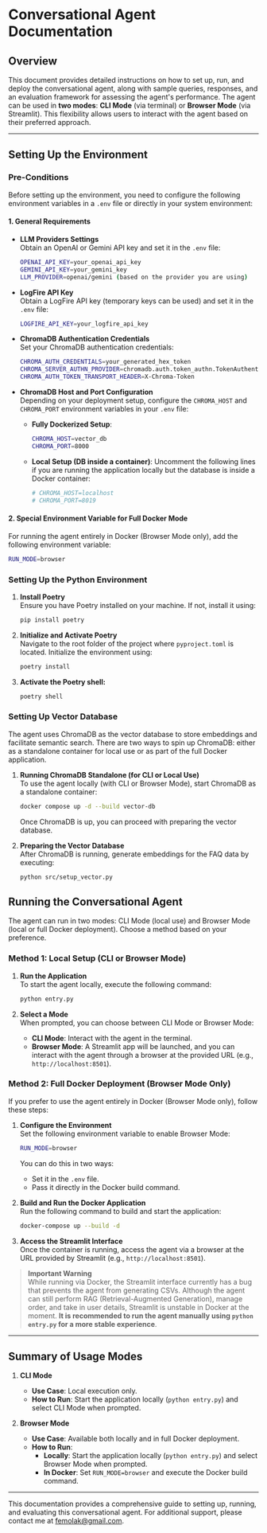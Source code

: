 # **Conversational Agent Documentation**

## **Overview**

This document provides detailed instructions on how to set up, run, and deploy the conversational agent, along with sample queries, responses, and an evaluation framework for assessing the agent's performance. The agent can be used in **two modes**: **CLI Mode** (via terminal) or **Browser Mode** (via Streamlit). This flexibility allows users to interact with the agent based on their preferred approach.

---

## **Setting Up the Environment**

### **Pre-Conditions**

Before setting up the environment, you need to configure the following environment variables in a `.env` file or directly in your system environment:

#### **1. General Requirements**

- **LLM Providers Settings**  
  Obtain an OpenAI or Gemini API key and set it in the `.env` file:

  ```bash
  OPENAI_API_KEY=your_openai_api_key
  GEMINI_API_KEY=your_gemini_key
  LLM_PROVIDER=openai/gemini (based on the provider you are using)
  ```

- **LogFire API Key**  
  Obtain a LogFire API key (temporary keys can be used) and set it in the `.env` file:

  ```bash
  LOGFIRE_API_KEY=your_logfire_api_key
  ```

- **ChromaDB Authentication Credentials**  
  Set your ChromaDB authentication credentials:

  ```bash
  CHROMA_AUTH_CREDENTIALS=your_generated_hex_token
  CHROMA_SERVER_AUTHN_PROVIDER=chromadb.auth.token_authn.TokenAuthenticationServerProvider
  CHROMA_AUTH_TOKEN_TRANSPORT_HEADER=X-Chroma-Token
  ```

- **ChromaDB Host and Port Configuration**  
  Depending on your deployment setup, configure the `CHROMA_HOST` and `CHROMA_PORT` environment variables in your `.env` file:

  - **Fully Dockerized Setup**:

    ```bash
    CHROMA_HOST=vector_db
    CHROMA_PORT=8000
    ```

  - **Local Setup (DB inside a container)**:
    Uncomment the following lines if you are running the application locally but the database is inside a Docker container:
    ```bash
    # CHROMA_HOST=localhost
    # CHROMA_PORT=8019
    ```

#### **2. Special Environment Variable for Full Docker Mode**

For running the agent entirely in Docker (Browser Mode only), add the following environment variable:

```bash
RUN_MODE=browser
```

### **Setting Up the Python Environment**

1. **Install Poetry**  
   Ensure you have Poetry installed on your machine. If not, install it using:

   ```bash
   pip install poetry
   ```

2. **Initialize and Activate Poetry**  
   Navigate to the root folder of the project where `pyproject.toml` is located. Initialize the environment using:

   ```bash
   poetry install
   ```

3. **Activate the Poetry shell:**
   ```bash
   poetry shell
   ```

### **Setting Up Vector Database**

The agent uses ChromaDB as the vector database to store embeddings and facilitate semantic search. There are two ways to spin up ChromaDB: either as a standalone container for local use or as part of the full Docker application.

1. **Running ChromaDB Standalone (for CLI or Local Use)**  
   To use the agent locally (with CLI or Browser Mode), start ChromaDB as a standalone container:

   ```bash
   docker compose up -d --build vector-db
   ```

   Once ChromaDB is up, you can proceed with preparing the vector database.

2. **Preparing the Vector Database**  
   After ChromaDB is running, generate embeddings for the FAQ data by executing:
   ```bash
   python src/setup_vector.py
   ```

## **Running the Conversational Agent**

The agent can run in two modes: CLI Mode (local use) and Browser Mode (local or full Docker deployment). Choose a method based on your preference.

### **Method 1: Local Setup (CLI or Browser Mode)**

1. **Run the Application**  
   To start the agent locally, execute the following command:

   ```bash
   python entry.py
   ```

2. **Select a Mode**  
   When prompted, you can choose between CLI Mode or Browser Mode:
   - **CLI Mode**: Interact with the agent in the terminal.
   - **Browser Mode**: A Streamlit app will be launched, and you can interact with the agent through a browser at the provided URL (e.g., `http://localhost:8501`).

### **Method 2: Full Docker Deployment (Browser Mode Only)**

If you prefer to use the agent entirely in Docker (Browser Mode only), follow these steps:

1. **Configure the Environment**  
   Set the following environment variable to enable Browser Mode:

   ```bash
   RUN_MODE=browser
   ```

   You can do this in two ways:

   - Set it in the `.env` file.
   - Pass it directly in the Docker build command.

2. **Build and Run the Docker Application**  
   Run the following command to build and start the application:

   ```bash
   docker-compose up --build -d
   ```

3. **Access the Streamlit Interface**  
   Once the container is running, access the agent via a browser at the URL provided by Streamlit (e.g., `http://localhost:8501`).

> **Important Warning**  
> While running via Docker, the Streamlit interface currently has a bug that prevents the agent from generating CSVs. Although the agent can still perform RAG (Retrieval-Augmented Generation), manage order, and take in user details, Streamlit is unstable in Docker at the moment. **It is recommended to run the agent manually using `python entry.py` for a more stable experience**.

---

## **Summary of Usage Modes**

1. **CLI Mode**

   - **Use Case**: Local execution only.
   - **How to Run**: Start the application locally (`python entry.py`) and select CLI Mode when prompted.

2. **Browser Mode**
   - **Use Case**: Available both locally and in full Docker deployment.
   - **How to Run**:
     - **Locally**: Start the application locally (`python entry.py`) and select Browser Mode when prompted.
     - **In Docker**: Set `RUN_MODE=browser` and execute the Docker build command.

---

This documentation provides a comprehensive guide to setting up, running, and evaluating this conversational agent. For additional support, please contact me at femolak@gmail.com.
